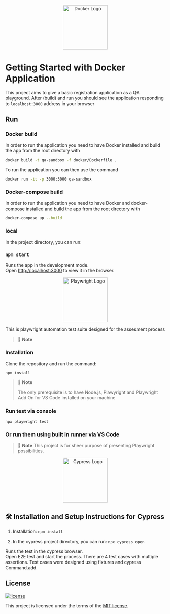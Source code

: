 <p align="center">
  <a href="https://www.docker.com/">
    <img width="140" alt="Docker Logo" src="https://seeklogo.com/images/D/docker-logo-CF97D0124B-seeklogo.com.png" />
    </a>
</p>



# Getting Started with Docker Application

This project aims to give a basic registration application as a QA playground.
After (build) and run you should see the application responding to `localhost:3000` address in your browser

## Run

### Docker build

In order to run the application you need to have Docker installed and build the app from the root directory with
```bash
docker build -t qa-sandbox -f docker/Dockerfile .
```

To run the application you can then use the command 
```bash
docker run -it -p 3000:3000 qa-sandbox
```

### Docker-compose build

In order to run the application you need to have Docker and docker-compose installed and build the app from the root directory with
```bash
docker-compose up --build
```

### local

In the project directory, you can run:

### `npm start`

Runs the app in the development mode.\
Open [http://localhost:3000](http://localhost:3000) to view it in the browser.

<p align="center">
  <a href="https://playwright.dev/">
    <img width="140" alt="Playwright Logo" src="https://seeklogo.com/images/P/playwright-logo-22FA8B9E63-seeklogo.com.png" />
    </a>
</p>



<p align="center">
  This is playwright automation test suite designed for the assesment process
</p>

> 🚩 **Note**

### Installation

Clone the repository and run the command:

```shell
npm install
```

> 🚩 **Note**
>
> The only prerequisite is to have Node.js, Plawyright and Playwright Add On for VS Code installed on your machine

### Run test via console

```shell
npx playwright test
```

### Or run them using built in runner via VS Code

> 🚩 **Note**
> This project is for sheer purpose of presenting Playwright possibilities.


<p align="center">
  <a href="https://www.cypress.io/">
    <img width="140" alt="Cypress Logo" src="https://static-00.iconduck.com/assets.00/cypress-icon-256x255-r6l3lr29.png" />
    </a>
</p>

## 🛠 Installation and Setup Instructions for Cypress

1. Installation: `npm install`

2. In the cypress project directory, you can run: `npx cypress open`

Runs the test in the cypress browser.\
Open E2E test and start the process.
There are 4 test cases with multiple assertions.
Test cases were designed using fixtures and cypress Command.add.

## License

[![license](https://img.shields.io/badge/license-MIT-green.svg)](https://github.com/cypress-io/cypress/blob/master/LICENSE)

This project is licensed under the terms of the [MIT license](/LICENSE).



